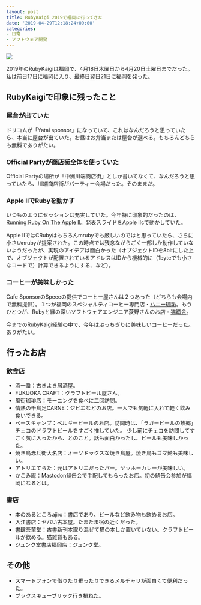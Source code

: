 ```yaml
---
layout: post
title: RubyKaigi 2019で福岡に行ってきた
date: '2019-04-29T12:18:24+09:00'
categories:
- 日常
- ソフトウェア開発
---
```


![](/blog/images/rubykaigi2019.jpg)

2019年のRubyKaigiは福岡で、4月18日木曜日から4月20日土曜日までだった。私は前日17日に福岡に入り、最終日翌日21日に福岡を発った。

## RubyKaigiで印象に残ったこと

### 屋台が出ていた

ドリコムが「Yatai sponsor」になっていて、これはなんだろうと思っていたら、本当に屋台が出ていた。お昼はお弁当または屋台が選べる。もちろんどちらも無料でありがたい。

### Official Partyが商店街全体を使っていた

Official Partyの場所が「中洲川端商店街」としか書いてなくて、なんだろうと思っていたら、川端商店街がパーティー会場だった。そのままだ。

### Apple ⅡでRubyを動かす

いつものようにセッションは充実していた。今年特に印象的だったのは、[Running Ruby On The Apple Ⅱ](https://rubykaigi.org/2019/presentations/PeterQuines.html)。発表スライドをApple Ⅱcで動かしていた。

Apple ⅡではCRubyはもちろんmrubyでも厳しいのではと思っていたら、さらに小さいnrubyが提案された。この時点では残念ながらごく一部しか動作していないようだったが、実現のアイデアは面白かった（オブジェクトIDを8bitにした上で、オブジェクトが配置されているアドレスはIDから機械的に（1byteでも小さなコードで）計算できるようにする、など）。

### コーヒーが美味しかった

Cafe SponsorのSpeeeの提供でコーヒー屋さんは２つあった（どちらも会場内で無料提供）。１つが福岡のスペシャルティコーヒー専門店・[ハニー珈琲](http://www.honeycoffee.com)。もうひとつが、Rubyと縁の深いソフトウェアエンジニア荻野さんのお店・[猫廼舎](http://cafenekonoya.com)。

今までのRubyKaigi経験の中で、今年はぶっちぎりに美味しいコーヒーだった。ありがたい。

## 行ったお店

### 飲食店

* 酒一番：古きよき居酒屋。
* FUKUOKA CRAFT：クラフトビール屋さん。
* 風街珈琲店：モーニングを食べに二回訪問。
* 情熱の千鳥足CARNE：ジビエなどのお店。一人でも気軽に入れて軽く飲み食いできる。
* ベースキャンプ：ベルギービールのお店。訪問時は、「ラガービールの故郷」チェコのドラフトビールをすごく推していた。
少し前にチェコを訪問してすごく気に入ったから、とのこと。話も面白かったし、ビールも美味しかった。
* 焼き鳥赤兵衛大名店：オーソドックスな焼き鳥屋。焼き鳥もゴマ鯖も美味しい。
* アトリエてらた：元はアトリエだったバー。ヤッホーカレーが美味しい。
* かこみ庵：Mastodon鯖缶会で手配してもらったお店。初の鯖缶会参加が福岡になるとは。

### 書店

* 本のあるところajiro：書店であり、ビールなど飲み物も飲めるお店。
* 入江書店：ヤバい古本屋。たまたま宿の近くだった。
* 書肆吾輩堂：古書新刊本取り混ぜて猫の本しか置いていない。クラフトビールが飲める。猫雑貨もある。
* ジュンク堂書店福岡店：ジュンク堂。

## その他

* スマートフォンで借りたり乗ったりできるメルチャリが面白くて便利だった。
* ブックスキューブリック行き損ねた。
